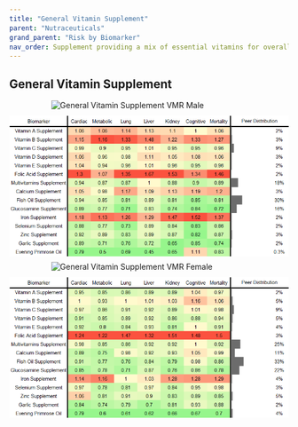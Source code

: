 ```yaml
---
title: "General Vitamin Supplement"
parent: "Nutraceuticals"
grand_parent: "Risk by Biomarker"
nav_order: Supplement providing a mix of essential vitamins for overall health and to prevent deficiencies.
---
```



## General Vitamin Supplement




<div style="display: flex; flex-direction: column; gap: 10px;">

  <img src="/assets/images/vmrbiomarker_vitamins__male.png" alt="General Vitamin Supplement VMR Male" style="margin-left: 15%">
  <img src="/assets/images/rr_vitamins__male.png" alt="General Vitamin Supplement RR Male">

  <img src="/assets/images/vmrbiomarker_vitamins__female.png" alt="General Vitamin Supplement VMR Female" style="margin-left: 15%; ">
  <img src="/assets/images/rr_vitamins__female.png" alt="General Vitamin Supplement RR Female">

</div>



